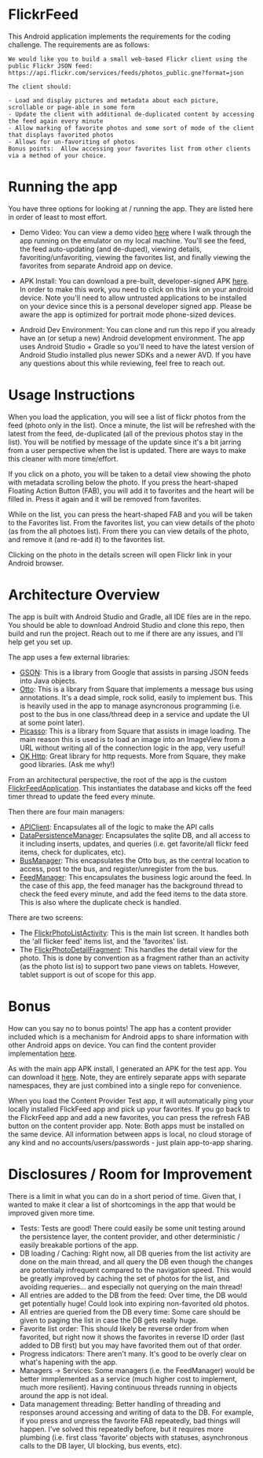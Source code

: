 # FlickrFeed

This Android application implements the requirements for the coding challenge. The requirements are as follows: 

```
We would like you to build a small web-based Flickr client using the public Flickr JSON feed: https://api.flickr.com/services/feeds/photos_public.gne?format=json

The client should:

- Load and display pictures and metadata about each picture, scrollable or page-able in some form
- Update the client with additional de-duplicated content by accessing the feed again every minute
- Allow marking of favorite photos and some sort of mode of the client that displays favorited photos
- Allows for un-favoriting of photos
Bonus points:  Allow accessing your favorites list from other clients via a method of your choice.
```

# Running the app

You have three options for looking at / running the app. They are listed here in order of least to most effort. 

 * Demo Video: You can view a demo video <a href="http://jonathansimon.com/flickrfeed_release/demo.mp4">here</a> where I walk through the app running on the emulator on my local machine. You'll see the feed, the feed auto-updating (and de-duped), viewing details, favoriting/unfavoriting, viewing the favorites list, and finally viewing the favorites from separate Android app on device.  

 * APK Install: You can download a pre-built, developer-signed APK <a href="http://jonathansimon.com/flickrfeed_release/flickrfeed-release.apk">here</a>. In order to make this work, you need to click on this link on your android device. Note you'll need to allow untrusted applications to be installed on your device since this is a personal developer signed app. Please be aware the app is optimized for portrait mode phone-sized devices. 

 * Android Dev Environment: You can clone and run this repo if you already have an (or setup a new) Android development environment. The app uses Android Studio + Gradle so you'll need to have the latest version of Android Studio installed plus newer SDKs and a newer AVD. If you have any questions about this while reviewing, feel free to reach out. 


# Usage Instructions 

When you load the application, you will see a list of flickr photos from the feed (photo only in the list). Once a minute, the list will be refreshed with the latest from the feed, de-duplicated (all of the previous photos stay in the list). You will be notified by message of the update since it's a bit jarring from a user perspective when the list is updated. There are ways to make this cleaner with more time/effort. 

If you click on a photo, you will be taken to a detail view showing the photo with metadata scrolling below the photo. If you press the heart-shaped Floating Action Button (FAB), you will add it to favorites and the heart will be filled in. Press it again and it will be removed from favorites. 

While on the list, you can press the heart-shaped FAB and you will be taken to the Favorites list. From the favorites list, you can view details of the photo (as from the all photoes list). From there you can view details of the photo, and remove it (and re-add it) to the favorites list. 

Clicking on the photo in the details screen will open Flickr link in your Android browser. 

# Architecture Overview

The app is built with Android Studio and Gradle, all IDE files are in the repo. You should be able to download Android Studio and clone this repo, then build and run the project. Reach out to me if there are any issues, and I'll help get you set up. 

The app uses a few external libraries: 
 * <a href="https://github.com/google/gson">GSON</a>: This is a library from Google that assists in parsing JSON feeds into Java objects. 
 * <a href="http://square.github.io/otto/">Otto</a>: This is a library from Square that implements a message bus using annotations. It's a dead simple, rock solid, easily to implement bus. This is heavily used in the app to manage asyncronous programming (i.e. post to the bus in one class/thread deep in a service and update the UI at some point later). 
 * <a href="http://square.github.io/Picasso/">Picasso</a>: This is a library from Square that assists in image loading. The main reason this is used is to load an image into an ImageView from a URL without writing all of the connection logic in the app, very useful!
 * <a href="http://square.github.io/okhttp/">OK Http</a>: Great library for http requests. More from Square, they make good libraries. (Ask me why!)
 
From an architectural perspective, the root of the app is the custom <a href="https://github.com/jonathansimon/FlickrFeed/blob/master/app/src/main/java/com/jonathansimon/flickrfeed/FlickrFeedApplication.java">FlickrFeedApplication</a>. This instantiates the database and kicks off the feed timer thread to update the feed every minute. 

Then there are four main managers: 
 * <a href="https://github.com/jonathansimon/FlickrFeed/blob/master/app/src/main/java/com/jonathansimon/flickrfeed/api/ApiClient.java"> APIClient</a>: Encapsulates all of the logic to make the API calls
 * <a href="https://github.com/jonathansimon/FlickrFeed/blob/master/app/src/main/java/com/jonathansimon/flickrfeed/data/DataPersistenceManager.java">DataPersistenceManager</a>: Encapsulates the sqlite DB, and all access to it including inserts, updates, and queries (i.e. get favorite/all flickr feed items, check for duplicates, etc). 
 * <a href="https://github.com/jonathansimon/FlickrFeed/blob/master/app/src/main/java/com/jonathansimon/flickrfeed/messaging/BusManager.java">BusManager</a>: This encapsulates the Otto bus, as the central location to access, post to the bus, and register/unregister from the bus. 
 * <a href="https://github.com/jonathansimon/FlickrFeed/blob/master/app/src/main/java/com/jonathansimon/flickrfeed/FeedManager.java">FeedManager</a>: This encapsulates the business logic around the feed. In the case of this app, the feed manager has the background thread to check the feed every minute, and add the feed items to the data store. This is also where the duplicate check is handled.   
 
 
There are two screens: 
 * The <a href="https://github.com/jonathansimon/FlickrFeed/blob/master/app/src/main/java/com/jonathansimon/flickrfeed/FlickrPhotoListActivity.java">FlickrPhotoListActivity</a>: This is the main list screen. It handles both the 'all flicker feed' items list, and the 'favorites' list. 
 * The <a href="https://github.com/jonathansimon/FlickrFeed/blob/master/app/src/main/java/com/jonathansimon/flickrfeed/FlickrPhotoDetailFragment.java">FlickrPhotoDetailFragment</a>: This handles the detail view for the photo. This is done by convention as a fragment rather than an activity (as the photo list is) to support two pane views on tablets. However, tablet support is out of scope for this app. 
 
# Bonus
How can you say no to bonus points! The app has a content provider included which is a mechanism for Android apps to share information with other Android apps on device. You can find the content provider implementation <a href="https://github.com/jonathansimon/FlickrFeed/blob/master/app/src/main/java/com/jonathansimon/flickrfeed/provider/FlickrFeedContentProvider.java">here</a>.

As with the main app APK install, I generated an APK for the test app. You can download it <a href="http://jonathansimon.com/flickrfeed_release/flickrfeed-cp-test-release.apk">here</a>. Note, they are entirely separate apps with separate namespaces, they are just combined into a single repo for convenience.  

When you load the Content Provider Test app, it will automatically ping your locally installed FlickFeed app and pick up your favorites. If you go back to the FlickrFeed app and add a new favorites, you can press the refresh FAB button on the content provider app. Note: Both apps must be installed on the same device. All information between apps is local, no cloud storage of any kind and no accounts/users/passwords - just plain app-to-app sharing. 

# Disclosures / Room for Improvement
There is a limit in what you can do in a short period of time. Given that, I wanted to make it clear a list of shortcomings in the app that would be improved given more time. 

 * Tests: Tests are good! There could easily be some unit testing around the persistence layer, the content provider, and other deterministic / easily breakable portions of the app. 
 * DB loading / Caching: Right now, all DB queries from the list activity are done on the main thread, and all query the DB even though the changes are potentialy infrequent compared to the navigation speed. This would be greatly improved by caching the set of photos for the list, and avoiding requeries... and especially not querying on the main thread! 
 * All entries are added to the DB from the feed: Over time, the DB would get potentially huge! Could look into expiring non-favorited old photos. 
 * All entries are queried from the DB every time: Some care should be given to paging the list in case the DB gets really huge. 
 * Favorite list order: This should likely be reverse order from when favorited, but right now it shows the favorites in reverse ID order (last added to DB first) but you may have favorited them out of that order. 
 * Progress indicators: There aren't many. It's good to be overly clear on what's hapening with the app. 
 * Managers -> Services: Some managers (i.e. the FeedManager) would be better immplemented as a service (much higher cost to implement, much more resilient). Having continuous threads running in objects around the app is not ideal. 
 * Data management threading: Better handling of threading and responses around accessing and writing of data to the DB. For example, if you press and unpress the favorite FAB repeatedly, bad things will happen. I've solved this repeatedly before, but it requires more plumbing (i.e. first class 'favorite' objects with statuses, asynchronous calls to the DB layer, UI blocking, bus events, etc). 
 


 


